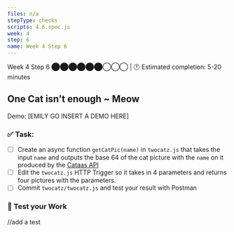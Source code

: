 ```yaml
---
files: n/a
stepType: checks
scripts: 4.6.spec.js
week: 4
step: 6
name: Week 4 Step 6
---
```


Week 4 Step 6 ⬤⬤⬤⬤⬤⬤◯◯◯ | 🕐 Estimated completion: 5-20 minutes

## One Cat isn't enough ~ Meow

Demo: [EMILY GO INSERT A DEMO HERE]

### ✅  Task:
- [ ] Create an async function `getCatPic(name)` in `twocatz.js` that takes the input `name` and outputs the base 64 of the cat picture with the `name` on it produced by the [Cataas API](https://cataas.com/)
- [ ] Edit the `twocatz.js` HTTP Trigger so it takes in 4 parameters and returns four pictures with the parameters.  
- [ ] Commit `twocatz/twocatz.js` and test your result with Postman

### 🚧 Test your Work
//add a test
